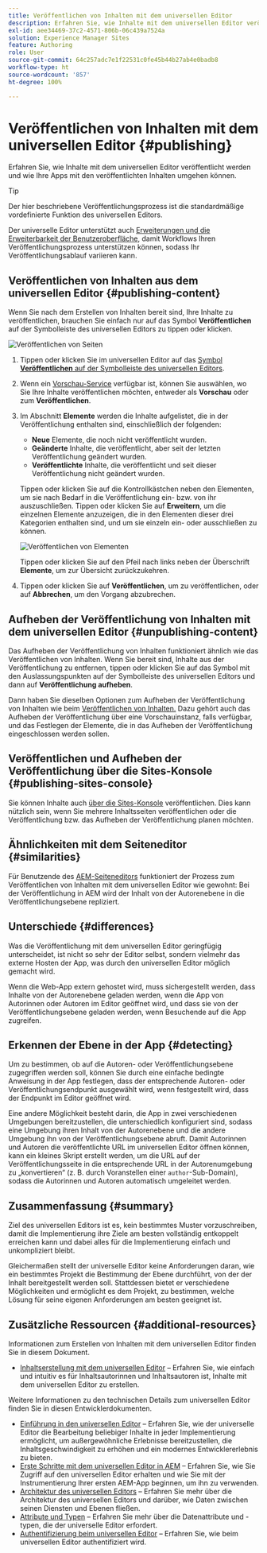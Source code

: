 ```yaml
---
title: Veröffentlichen von Inhalten mit dem universellen Editor
description: Erfahren Sie, wie Inhalte mit dem universellen Editor veröffentlicht werden und wie Ihre Apps mit den veröffentlichten Inhalten umgehen können.
exl-id: aee34469-37c2-4571-806b-06c439a7524a
solution: Experience Manager Sites
feature: Authoring
role: User
source-git-commit: 64c257adc7e1f22531c0fe45b44b27ab4e0badb8
workflow-type: ht
source-wordcount: '857'
ht-degree: 100%

---
```



# Veröffentlichen von Inhalten mit dem universellen Editor {#publishing}

Erfahren Sie, wie Inhalte mit dem universellen Editor veröffentlicht werden und wie Ihre Apps mit den veröffentlichten Inhalten umgehen können.

>[!TIP]
>
>Der hier beschriebene Veröffentlichungsprozess ist die standardmäßige vordefinierte Funktion des universellen Editors.
>
>Der universelle Editor unterstützt auch [Erweiterungen und die Erweiterbarkeit der Benutzeroberfläche](/help/implementing/universal-editor/extending.md), damit Workflows Ihren Veröffentlichungsprozess unterstützen können, sodass Ihr Veröffentlichungsablauf variieren kann.

## Veröffentlichen von Inhalten aus dem universellen Editor {#publishing-content}

Wenn Sie nach dem Erstellen von Inhalten bereit sind, Ihre Inhalte zu veröffentlichen, brauchen Sie einfach nur auf das Symbol **Veröffentlichen** auf der Symbolleiste des universellen Editors zu tippen oder klicken.

![Veröffentlichen von Seiten](assets/publish-menu.png)

1. Tippen oder klicken Sie im universellen Editor auf das [Symbol **Veröffentlichen** auf der Symbolleiste des universellen Editors](/help/sites-cloud/authoring/universal-editor/navigation.md#publish).
1. Wenn ein [Vorschau-Service](/help/sites-cloud/authoring/sites-console/previewing-content.md) verfügbar ist, können Sie auswählen, wo Sie Ihre Inhalte veröffentlichen möchten, entweder als **Vorschau** oder zum **Veröffentlichen**.
1. Im Abschnitt **Elemente** werden die Inhalte aufgelistet, die in der Veröffentlichung enthalten sind, einschließlich der folgenden:
   * **Neue** Elemente, die noch nicht veröffentlicht wurden.
   * **Geänderte** Inhalte, die veröffentlicht, aber seit der letzten Veröffentlichung geändert wurden.
   * **Veröffentlichte** Inhalte, die veröffentlicht und seit dieser Veröffentlichung nicht geändert wurden.

   Tippen oder klicken Sie auf die Kontrollkästchen neben den Elementen, um sie nach Bedarf in die Veröffentlichung ein- bzw. von ihr auszuschließen. Tippen oder klicken Sie auf **Erweitern**, um die einzelnen Elemente anzuzeigen, die in den Elementen dieser drei Kategorien enthalten sind, und um sie einzeln ein- oder ausschließen zu können.

   ![Veröffentlichen von Elementen](assets/publish-items.png)

   Tippen oder klicken Sie auf den Pfeil nach links neben der Überschrift **Elemente**, um zur Übersicht zurückzukehren.

1. Tippen oder klicken Sie auf **Veröffentlichen**, um zu veröffentlichen, oder auf **Abbrechen**, um den Vorgang abzubrechen.

## Aufheben der Veröffentlichung von Inhalten mit dem universellen Editor {#unpublishing-content}

Das Aufheben der Veröffentlichung von Inhalten funktioniert ähnlich wie das Veröffentlichen von Inhalten. Wenn Sie bereit sind, Inhalte aus der Veröffentlichung zu entfernen, tippen oder klicken Sie auf das Symbol mit den Auslassungspunkten auf der Symbolleiste des universellen Editors und dann auf **Veröffentlichung aufheben**.

Dann haben Sie dieselben Optionen zum Aufheben der Veröffentlichung von Inhalten wie beim [Veröffentlichen von Inhalten.](#publishing-content) Dazu gehört auch das Aufheben der Veröffentlichung über eine Vorschauinstanz, falls verfügbar, und das Festlegen der Elemente, die in das Aufheben der Veröffentlichung eingeschlossen werden sollen.

## Veröffentlichen und Aufheben der Veröffentlichung über die Sites-Konsole {#publishing-sites-console}

Sie können Inhalte auch [über die Sites-Konsole](/help/sites-cloud/authoring/sites-console/publishing-pages.md) veröffentlichen. Dies kann nützlich sein, wenn Sie mehrere Inhaltsseiten veröffentlichen oder die Veröffentlichung bzw. das Aufheben der Veröffentlichung planen möchten.

## Ähnlichkeiten mit dem Seiteneditor {#similarities}

Für Benutzende des [AEM-Seiteneditors](/help/sites-cloud/authoring/page-editor/introduction.md) funktioniert der Prozess zum Veröffentlichen von Inhalten mit dem universellen Editor wie gewohnt: Bei der Veröffentlichung in AEM wird der Inhalt von der Autorenebene in die Veröffentlichungsebene repliziert.

## Unterschiede {#differences}

Was die Veröffentlichung mit dem universellen Editor geringfügig unterscheidet, ist nicht so sehr der Editor selbst, sondern vielmehr das externe Hosten der App, was durch den universellen Editor möglich gemacht wird.

Wenn die Web-App extern gehostet wird, muss sichergestellt werden, dass Inhalte von der Autorenebene geladen werden, wenn die App von Autorinnen oder Autoren im Editor geöffnet wird, und dass sie von der Veröffentlichungsebene geladen werden, wenn Besuchende auf die App zugreifen.

## Erkennen der Ebene in der App {#detecting}

Um zu bestimmen, ob auf die Autoren- oder Veröffentlichungsebene zugegriffen werden soll, können Sie durch eine einfache bedingte Anweisung in der App festlegen, dass der entsprechende Autoren- oder Veröffentlichungsendpunkt ausgewählt wird, wenn festgestellt wird, dass der Endpunkt im Editor geöffnet wird.

Eine andere Möglichkeit besteht darin, die App in zwei verschiedenen Umgebungen bereitzustellen, die unterschiedlich konfiguriert sind, sodass eine Umgebung ihren Inhalt von der Autorenebene und die andere Umgebung ihn von der Veröffentlichungsebene abruft. Damit Autorinnen und Autoren die veröffentlichte URL im universellen Editor öffnen können, kann ein kleines Skript erstellt werden, um die URL auf der Veröffentlichungsseite in die entsprechende URL in der Autorenumgebung zu „konvertieren“ (z. B. durch Voranstellen einer `author`-Sub-Domain), sodass die Autorinnen und Autoren automatisch umgeleitet werden.

## Zusammenfassung {#summary}

Ziel des universellen Editors ist es, kein bestimmtes Muster vorzuschreiben, damit die Implementierung ihre Ziele am besten vollständig entkoppelt erreichen kann und dabei alles für die Implementierung einfach und unkompliziert bleibt.

Gleichermaßen stellt der universelle Editor keine Anforderungen daran, wie ein bestimmtes Projekt die Bestimmung der Ebene durchführt, von der der Inhalt bereitgestellt werden soll. Stattdessen bietet er verschiedene Möglichkeiten und ermöglicht es dem Projekt, zu bestimmen, welche Lösung für seine eigenen Anforderungen am besten geeignet ist.

## Zusätzliche Ressourcen {#additional-resources}

Informationen zum Erstellen von Inhalten mit dem universellen Editor finden Sie in diesem Dokument.

* [Inhaltserstellung mit dem universellen Editor](authoring.md) – Erfahren Sie, wie einfach und intuitiv es für Inhaltsautorinnen und Inhaltsautoren ist, Inhalte mit dem universellen Editor zu erstellen.

Weitere Informationen zu den technischen Details zum universellen Editor finden Sie in diesen Entwicklerdokumenten.

* [Einführung in den universellen Editor](/help/implementing/universal-editor/introduction.md) – Erfahren Sie, wie der universelle Editor die Bearbeitung beliebiger Inhalte in jeder Implementierung ermöglicht, um außergewöhnliche Erlebnisse bereitzustellen, die Inhaltsgeschwindigkeit zu erhöhen und ein modernes Entwicklererlebnis zu bieten.
* [Erste Schritte mit dem universellen Editor in AEM](/help/implementing/universal-editor/getting-started.md) – Erfahren Sie, wie Sie Zugriff auf den universellen Editor erhalten und wie Sie mit der Instrumentierung Ihrer ersten AEM-App beginnen, um ihn zu verwenden.
* [Architektur des universellen Editors](/help/implementing/universal-editor/architecture.md) – Erfahren Sie mehr über die Architektur des universellen Editors und darüber, wie Daten zwischen seinen Diensten und Ebenen fließen.
* [Attribute und Typen](/help/implementing/universal-editor/attributes-types.md) – Erfahren Sie mehr über die Datenattribute und -typen, die der universelle Editor erfordert.
* [Authentifizierung beim universellen Editor](/help/implementing/universal-editor/authentication.md) – Erfahren Sie, wie beim universellen Editor authentifiziert wird.
